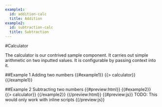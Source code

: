 ```yaml
---
example1:
  id: addition-calc
  title: Addition
example2:
  id: subtraction-calc
  title: Subtraction
---
```


#Calculator

The calculator is our contrived sample component. It carries out simple arithmetic on two inputted values. It is configurable by passing context into it.

##Example 1
Adding two numbers
{{#example1}}
  {{> calculator}}
{{/example1}}

##Example 2
Subtracting two numbers
{{#preview:html}}
  {{#example2}}
    {{> calculator}}
  {{/example2}}
{{/preview:html}}
{{#preview:js}}
  TODO: This would only work with inline scripts
{{/preview:js}}

<script type="text/javascript" src="./bundle.js" charset="utf-8"></script>
